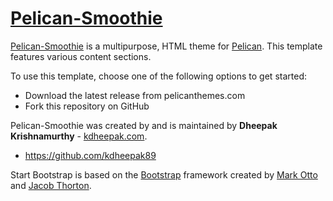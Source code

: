# [Pelican-Smoothie](kdheepak.com/pelican-smoothie/) 

[Pelican-Smoothie](http://kdheepak.com/pelican-smoothie/) is a multipurpose, HTML theme for [Pelican](http://getpelican.com/). This template features various content sections.

To use this template, choose one of the following options to get started:
* Download the latest release from pelicanthemes.com 
* Fork this repository on GitHub

Pelican-Smoothie was created by and is maintained by **Dheepak Krishnamurthy** - [kdheepak.com](http://kdheepak.com/).

* https://github.com/kdheepak89

Start Bootstrap is based on the [Bootstrap](http://getbootstrap.com/) framework created by [Mark Otto](https://twitter.com/mdo) and [Jacob Thorton](https://twitter.com/fat).


